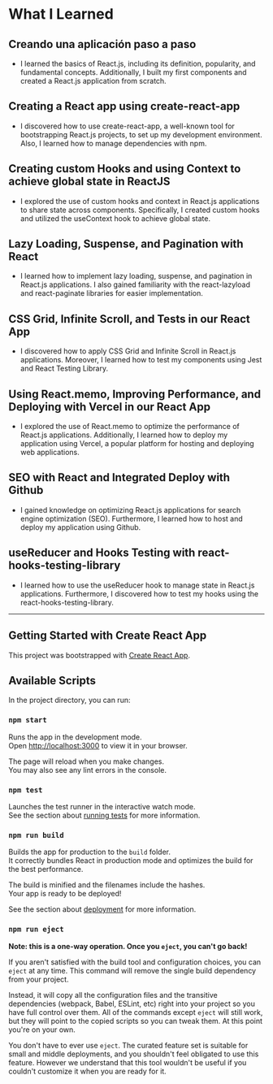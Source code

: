 # What I Learned

## Creando una aplicación paso a paso

- I learned the basics of React.js, including its definition, popularity, and fundamental concepts. Additionally, I built my first components and created a React.js application from scratch.

## Creating a React app using create-react-app

- I discovered how to use create-react-app, a well-known tool for bootstrapping React.js projects, to set up my development environment. Also, I learned how to manage dependencies with npm.

## Creating custom Hooks and using Context to achieve global state in ReactJS

- I explored the use of custom hooks and context in React.js applications to share state across components. Specifically, I created custom hooks and utilized the useContext hook to achieve global state.

## Lazy Loading, Suspense, and Pagination with React

- I learned how to implement lazy loading, suspense, and pagination in React.js applications. I also gained familiarity with the react-lazyload and react-paginate libraries for easier implementation.

## CSS Grid, Infinite Scroll, and Tests in our React App

- I discovered how to apply CSS Grid and Infinite Scroll in React.js applications. Moreover, I learned how to test my components using Jest and React Testing Library.

## Using React.memo, Improving Performance, and Deploying with Vercel in our React App

- I explored the use of React.memo to optimize the performance of React.js applications. Additionally, I learned how to deploy my application using Vercel, a popular platform for hosting and deploying web applications.

## SEO with React and Integrated Deploy with Github

- I gained knowledge on optimizing React.js applications for search engine optimization (SEO). Furthermore, I learned how to host and deploy my application using Github.

## useReducer and Hooks Testing with react-hooks-testing-library

- I learned how to use the useReducer hook to manage state in React.js applications. Furthermore, I discovered how to test my hooks using the react-hooks-testing-library.

---

## Getting Started with Create React App

This project was bootstrapped with [Create React App](https://github.com/facebook/create-react-app).

## Available Scripts

In the project directory, you can run:

### `npm start`

Runs the app in the development mode.\
Open [http://localhost:3000](http://localhost:3000) to view it in your browser.

The page will reload when you make changes.\
You may also see any lint errors in the console.

### `npm test`

Launches the test runner in the interactive watch mode.\
See the section about [running tests](https://facebook.github.io/create-react-app/docs/running-tests) for more information.

### `npm run build`

Builds the app for production to the `build` folder.\
It correctly bundles React in production mode and optimizes the build for the best performance.

The build is minified and the filenames include the hashes.\
Your app is ready to be deployed!

See the section about [deployment](https://facebook.github.io/create-react-app/docs/deployment) for more information.

### `npm run eject`

**Note: this is a one-way operation. Once you `eject`, you can't go back!**

If you aren't satisfied with the build tool and configuration choices, you can `eject` at any time. This command will remove the single build dependency from your project.

Instead, it will copy all the configuration files and the transitive dependencies (webpack, Babel, ESLint, etc) right into your project so you have full control over them. All of the commands except `eject` will still work, but they will point to the copied scripts so you can tweak them. At this point you're on your own.

You don't have to ever use `eject`. The curated feature set is suitable for small and middle deployments, and you shouldn't feel obligated to use this feature. However we understand that this tool wouldn't be useful if you couldn't customize it when you are ready for it.
